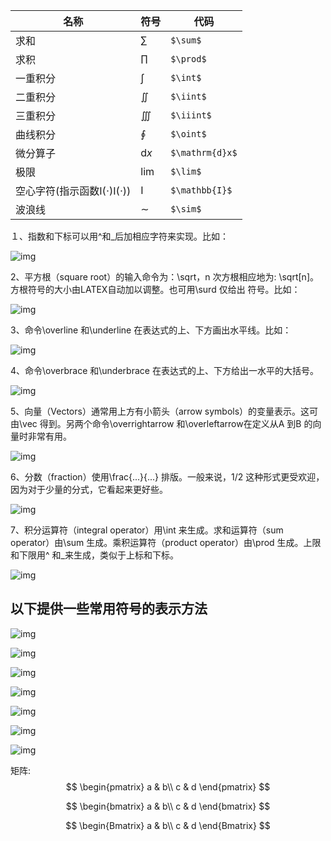 | 名称                       | 符号 | 代码            |
| -------------------------- | ---- | --------------- |
| 求和                       | ∑    | `$\sum$`        |
| 求积                       | ∏    | `$\prod$`       |
| 一重积分                   | ∫    | `$\int$`        |
| 二重积分                   | ∬    | `$\iint$`       |
| 三重积分                   | ∭    | `$\iiint$`      |
| 曲线积分                   | ∮    | `$\oint$`       |
| 微分算子                   | d*x* | `$\mathrm{d}x$` |
| 极限                       | lim  | `$\lim$`        |
| 空心字符(指示函数I(⋅)I(⋅)) | I    | `$\mathbb{I}$`  |
| 波浪线                     | ∼    | `$\sim$`        |

１、指数和下标可以用^和_后加相应字符来实现。比如：

![img](Latex公式.assets/foot.gif)

2、平方根（square root）的输入命令为：\sqrt，n 次方根相应地为: \sqrt[n]。方根符号的大小由LATEX自动加以调整。也可用\surd 仅给出
符号。比如：

![img](Latex公式.assets/sqrt.GIF)

3、命令\overline 和\underline 在表达式的上、下方画出水平线。比如：

![img](Latex公式.assets/overline.GIF)

4、命令\overbrace 和\underbrace 在表达式的上、下方给出一水平的大括号。

![img](Latex公式.assets/brace.GIF)

5、向量（Vectors）通常用上方有小箭头（arrow symbols）的变量表示。这可由\vec 得到。另两个命令\overrightarrow 和\overleftarrow在定义从A 到B 的向量时非常有用。

![img](Latex公式.assets/vec.GIF)

6、分数（fraction）使用\frac{...}{...} 排版。一般来说，1/2 这种形式更受欢迎，因为对于少量的分式，它看起来更好些。

![img](Latex公式.assets/frac.GIF)

7、积分运算符（integral operator）用\int 来生成。求和运算符（sum operator）由\sum 生成。乘积运算符（product operator）由\prod 生成。上限和下限用^ 和_来生成，类似于上标和下标。

![img](Latex公式.assets/int.GIF)

## 以下提供一些常用符号的表示方法

![img](Latex公式.assets/1.GIF)

![img](Latex公式.assets/2.GIF)

![img](Latex公式.assets/3.GIF)

![img](Latex公式.assets/4.GIF)

![img](Latex公式.assets/5.GIF)

![img](Latex公式.assets/6.GIF)

![img](Latex公式.assets/7.GIF)

矩阵:
$$
\begin{pmatrix}
a & b\\
c & d
\end{pmatrix}
$$

$$
\begin{bmatrix}
a & b\\
c & d
\end{bmatrix}
$$

$$
\begin{Bmatrix}
a & b\\
c & d
\end{Bmatrix}
$$

